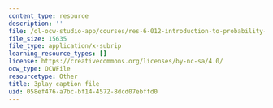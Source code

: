 ```yaml
---
content_type: resource
description: ''
file: /ol-ocw-studio-app/courses/res-6-012-introduction-to-probability-spring-2018/058ef476a7bcbf1445728dcd07ebffd0_fMHJPEcoC08.srt
file_size: 15635
file_type: application/x-subrip
learning_resource_types: []
license: https://creativecommons.org/licenses/by-nc-sa/4.0/
ocw_type: OCWFile
resourcetype: Other
title: 3play caption file
uid: 058ef476-a7bc-bf14-4572-8dcd07ebffd0
---
```

